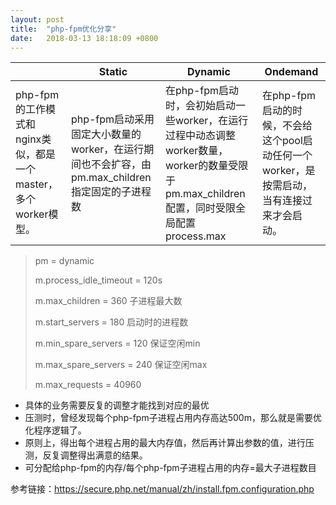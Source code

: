 ```yaml
---
layout: post
title:  "php-fpm优化分享"
date:   2018-03-13 18:18:09 +0800
---
```

|                                          | Static                                   | Dynamic                                  | Ondemand                                 |
| ---------------------------------------- | ---------------------------------------- | ---------------------------------------- | ---------------------------------------- |
| php-fpm的工作模式和nginx类似，都是一个master，多个worker模型。 | php-fpm启动采用固定大小数量的worker，在运行期间也不会扩容，由pm.max_children指定固定的子进程数 | 在php-fpm启动时，会初始启动一些worker，在运行过程中动态调整worker数量，worker的数量受限于pm.max_children配置，同时受限全局配置process.max | 在php-fpm启动的时候，不会给这个pool启动任何一个worker，是按需启动，当有连接过来才会启动。 |

> pm = dynamic  
>
> m.process_idle_timeout = 120s  
>
>
> m.max_children = 360 子进程最大数  
>
> m.start_servers = 180 启动时的进程数  
>
> m.min_spare_servers = 120 保证空闲min  
>
> m.max_spare_servers = 240 保证空闲max  
>
> m.max_requests = 40960  



- 具体的业务需要反复的调整才能找到对应的最优
- 压测时，曾经发现每个php-fpm子进程占用内存高达500m，那么就是需要优化程序逻辑了。
- 原则上，得出每个进程占用的最大内存值，然后再计算出参数的值，进行压测，反复调整得出满意的结果。
- 可分配给php-fpm的内存/每个php-fpm子进程占用的内存=最大子进程数目




参考链接：https://secure.php.net/manual/zh/install.fpm.configuration.php
